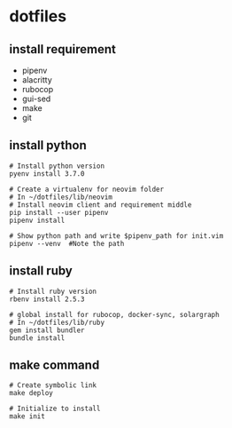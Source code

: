 # dotfiles

## install requirement
- pipenv
- alacritty
- rubocop
- gui-sed
- make
- git

## install python
```
# Install python version
pyenv install 3.7.0

# Create a virtualenv for neovim folder
# In ~/dotfiles/lib/neovim
# Install neovim client and requirement middle 
pip install --user pipenv
pipenv install

# Show python path and write $pipenv_path for init.vim
pipenv --venv  #Note the path
```

## install ruby
```
# Install ruby version
rbenv install 2.5.3

# global install for rubocop, docker-sync, solargraph
# In ~/dotfiles/lib/ruby
gem install bundler
bundle install
```

## make command
```
# Create symbolic link
make deploy

# Initialize to install
make init
```
